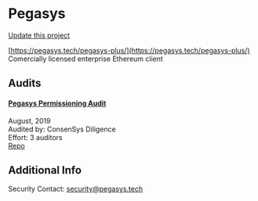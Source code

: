 
# Pegasys

[Update this project](https://github.com/ConsenSys/blockchainSecurityDB/edit/master/projects/pegasys.json)
  
[https://pegasys.tech/pegasys-plus/](https://pegasys.tech/pegasys-plus/)<br>
Comercially licensed enterprise Ethereum client


## Audits



#### [Pegasys Permissioning Audit](https://diligence.consensys.net/audits/2019/08/pegasys-permissioning/)

August, 2019<br>
Audited by: ConsenSys Diligence<br>Effort: 3 auditors<br>
[Repo](https://github.com/PegaSysEng/permissioning-smart-contracts)
      

  



## Additional Info

Security Contact: security@pegasys.tech
